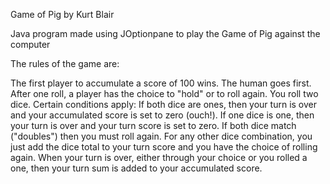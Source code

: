 Game of Pig by Kurt Blair

Java program made using JOptionpane to play the Game of Pig against the computer

The rules of the game are:

The first player to accumulate a score of 100 wins.
The human goes first.
After one roll, a player has the choice to "hold" or to roll again.
You roll two dice. Certain conditions apply:
If both dice are ones, then your turn is over and your accumulated score is set to zero (ouch!).
If one dice is one, then your turn is over and your turn score is set to zero.
If both dice match ("doubles") then you must roll again.
For any other dice combination, you just add the dice total to your turn score and you have the choice of rolling again.
When your turn is over, either through your choice or you rolled a one, then your turn sum is added to your accumulated score.
